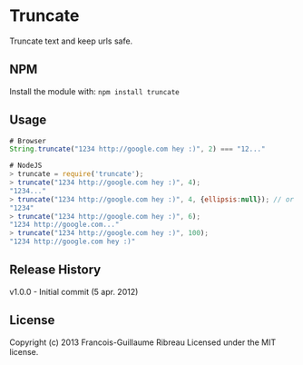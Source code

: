 Truncate
==================

Truncate text and keep urls safe.

## NPM
Install the module with: `npm install truncate`

## Usage
```javascript
# Browser
String.truncate("1234 http://google.com hey :)", 2) === "12..."

# NodeJS
> truncate = require('truncate');
> truncate("1234 http://google.com hey :)", 4);
"1234..."
> truncate("1234 http://google.com hey :)", 4, {ellipsis:null}); // or ellipsis:''
"1234"
> truncate("1234 http://google.com hey :)", 6);
"1234 http://google.com..."
> truncate("1234 http://google.com hey :)", 100);
"1234 http://google.com hey :)"
```

## Release History
v1.0.0 - Initial commit (5 apr. 2012)

## License
Copyright (c) 2013 Francois-Guillaume Ribreau
Licensed under the MIT license.
